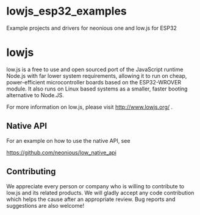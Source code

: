 # lowjs_esp32_examples
Example projects and drivers for neonious one and low.js for ESP32


# lowjs

low.js is a free to use and open sourced port of the JavaScript runtime Node.js with far lower system requirements, allowing it to run on cheap, power-efficient microcontroller boards based on the ESP32-WROVER module.
It also runs on Linux based systems as a smaller, faster booting alternative to Node.JS.

For more information on low.js, please visit http://www.lowjs.org/ .


## Native API

For an example on how to use the native API, see

https://github.com/neonious/low_native_api


## Contributing

We appreciate every person or company who is willing to contribute to low.js and its related products. We will gladly accept any code contribution which helps the cause after an appropriate review. Bug reports and suggestions are also welcome!
